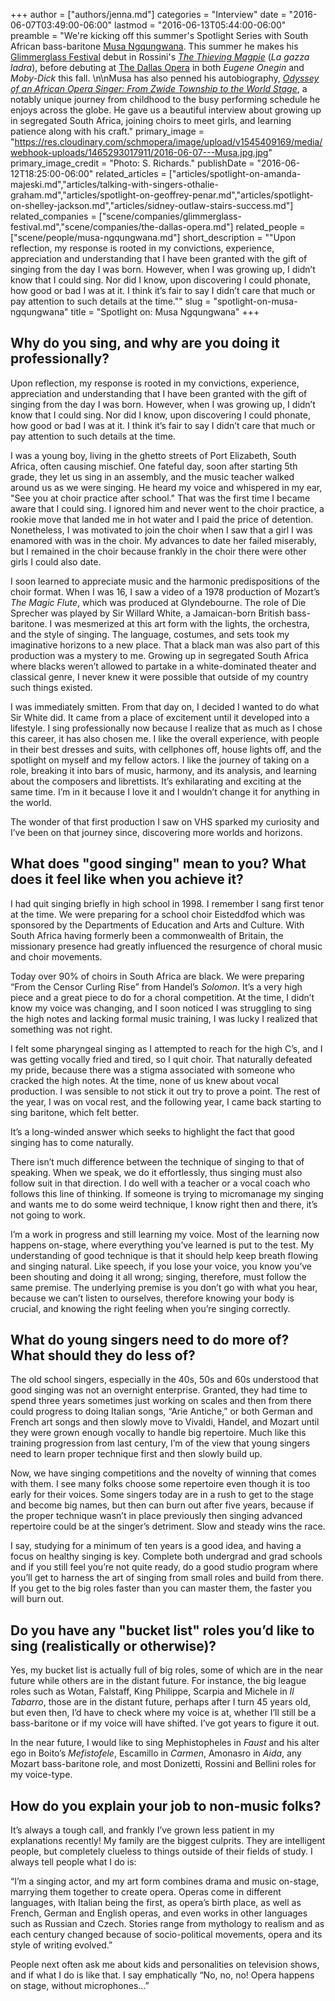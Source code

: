 +++
author = ["authors/jenna.md"]
categories = "Interview"
date = "2016-06-07T03:49:00-06:00"
lastmod = "2016-06-13T05:44:00-06:00"
preamble = "We're kicking off this summer's Spotlight Series with South African bass-baritone [Musa Ngqungwana](/scene/people/musa-ngqungwana/). This summer he makes his [Glimmerglass Festival](/scene/companies/glimmerglass-festival/) debut in Rossini's [*The Thieving Magpie*](https://glimmerglass.org/festival/2016-mainstage/thieving-magpie/) (*La gazza ladra*), before debuting at [The Dallas Opera](/scene/companies/the-dallas-opera/) in both *Eugene Onegin* and *Moby-Dick* this fall. \n\nMusa has also penned his autobiography, [*Odyssey of an African Opera Singer: From Zwide Township to the World Stage*](https://www.amazon.com/Odyssey-African-Opera-Singer-Township-ebook/dp/B00ONVQNYE?ie=UTF8&keywords=odyssey%20of%20an%20african%20opera%20singer&qid=1413933244&ref_=sr_1_1&sr=8-1), a notably unique journey from childhood to the busy performing schedule he enjoys across the globe. He gave us a beautiful interview about growing up in segregated South Africa, joining choirs to meet girls, and learning patience along with his craft."
primary_image = "https://res.cloudinary.com/schmopera/image/upload/v1545409169/media/webhook-uploads/1465293017911/2016-06-07---Musa.jpg.jpg"
primary_image_credit = "Photo: S. Richards."
publishDate = "2016-06-12T18:25:00-06:00"
related_articles = ["articles/spotlight-on-amanda-majeski.md","articles/talking-with-singers-othalie-graham.md","articles/spotlight-on-geoffrey-penar.md","articles/spotlight-on-shelley-jackson.md","articles/sidney-outlaw-stairs-success.md"]
related_companies = ["scene/companies/glimmerglass-festival.md","scene/companies/the-dallas-opera.md"]
related_people = ["scene/people/musa-ngqungwana.md"]
short_description = "&quot;Upon reflection, my response is rooted in my convictions, experience, appreciation and understanding that I have been granted with the gift of singing from the day I was born. However, when I was growing up, I didn’t know that I could sing. Nor did I know, upon discovering I could phonate, how good or bad I was at it. I think it’s fair to say I didn’t care that much or pay attention to such details at the time.&quot;"
slug = "spotlight-on-musa-ngqungwana"
title = "Spotlight on: Musa Ngqungwana"
+++

## Why do you sing, and why are you doing it professionally?

Upon reflection, my response is rooted in my convictions, experience, appreciation and understanding that I have been granted with the gift of singing from the day I was born. However, when I was growing up, I didn’t know that I could sing. Nor did I know, upon discovering I could phonate, how good or bad I was at it. I think it’s fair to say I didn’t care that much or pay attention to such details at the time. 

I was a young boy, living in the ghetto streets of Port Elizabeth, South Africa, often causing mischief. One fateful day, soon after starting 5th grade, they let us sing in an assembly, and the music teacher walked around us as we were singing. He heard my voice and whispered in my ear, "See you at choir practice after school." That was the first time I became aware that I could sing. I ignored him and never went to the choir practice, a rookie move that landed me in hot water and I paid the price of detention. Nonetheless, I was motivated to join the choir when I saw that a girl I was enamored with was in the choir. My advances to date her failed miserably, but I remained in the choir because frankly in the choir there were other girls I could also date.

I soon learned to appreciate music and the harmonic predispositions of the choir format. When I was 16, I saw a video of a 1978 production of Mozart’s *The Magic Flute*, which was produced at Glyndebourne. The role of Die Sprecher was played by Sir Willard White, a Jamaican-born British bass-baritone. I was mesmerized at this art form with the lights, the orchestra, and the style of singing. The language, costumes, and sets took my imaginative horizons to a new place. That a black man was also part of this production was a mystery to me. Growing up in segregated South Africa where blacks weren’t allowed to partake in a white-dominated theater and classical genre, I never knew it were possible that outside of my country such things existed. 

I was immediately smitten. From that day on, I decided I wanted to do what Sir White did. It came from a place of excitement until it developed into a lifestyle. I sing professionally now because I realize that as much as I chose this career, it has also chosen me. I like the overall experience, with people in their best dresses and suits, with cellphones off, house lights off, and the spotlight on myself and my fellow actors. I like the journey of taking on a role, breaking it into bars of music, harmony, and its analysis, and learning about the composers and librettists. It’s exhilarating and exciting at the same time. I’m in it because I love it and I wouldn’t change it for anything in the world. 

The wonder of that first production I saw on VHS sparked my curiosity and I’ve been on that journey since, discovering more worlds and horizons.

## What does "good singing" mean to you? What does it feel like when you achieve it? 

I had quit singing briefly in high school in 1998. I remember I sang first tenor at the time. We were preparing for a school choir Eisteddfod which was sponsored by the Departments of Education and Arts and Culture. With South Africa having formerly been a commonwealth of Britain, the missionary presence had greatly influenced the resurgence of choral music and choir movements. 

Today over 90% of choirs in South Africa are black. We were preparing “From the Censor Curling Rise” from Handel’s *Solomon*. It’s a very high piece and a great piece to do for a choral competition. At the time, I didn’t know my voice was changing, and I soon noticed I was struggling to sing the high notes and lacking formal music training, I was lucky I realized that something was not right. 

I felt some pharyngeal singing as I attempted to reach for the high C’s, and I was getting vocally fried and tired, so I quit choir. That naturally defeated my pride, because there was a stigma associated with someone who cracked the high notes. At the time, none of us knew about vocal production. I was sensible to not stick it out try to prove a point. The rest of the year, I was on vocal rest, and the following year, I came back starting to sing baritone, which felt better. 

It’s a long-winded answer which seeks to highlight the fact that good singing has to come naturally. 

There isn’t much difference between the technique of singing to that of speaking. When we speak, we do it effortlessly, thus singing must also follow suit in that direction. I do well with a teacher or a vocal coach who follows this line of thinking. If someone is trying to micromanage my singing and wants me to do some weird technique, I know right then and there, it’s not going to work. 

I’m a work in progress and still learning my voice. Most of the learning now happens on-stage, where everything you’ve learned is put to the test. My understanding of good technique is that it should help keep breath flowing and singing natural. Like speech, if you lose your voice, you know you’ve been shouting and doing it all wrong; singing, therefore, must follow the same premise. The underlying premise is you don’t go with what you hear, because we can’t listen to ourselves, therefore knowing your body is crucial, and knowing the right feeling when you’re singing correctly.

## What do young singers need to do more of? What should they do less of? 

The old school singers, especially in the 40s, 50s and 60s understood that good singing was not an overnight enterprise. Granted, they had time to spend three years sometimes just working on scales and then from there could progress to doing Italian songs, “Arie Antiche,” or both German and French art songs and then slowly move to Vivaldi, Handel, and Mozart until they were grown enough vocally to handle big repertoire. Much like this training progression from last century, I’m of the view that young singers need to learn proper technique first and then slowly build up. 

Now, we have singing competitions and the novelty of winning that comes with them. I see many folks choose some repertoire even though it is too early for their voices. Some singers today are in a rush to get to the stage and become big names, but then can burn out after five years, because if the proper technique wasn’t in place previously then singing advanced repertoire could be at the singer’s detriment. Slow and steady wins the race. 

I say, studying for a minimum of ten years is a good idea, and having a focus on healthy singing is key. Complete both undergrad and grad schools and if you still feel you’re not quite ready, do a good studio program where you’ll get to harness the art of singing from small roles and build from there. If you get to the big roles faster than you can master them, the faster you will burn out.

## Do you have any "bucket list" roles you’d like to sing (realistically or otherwise)?

Yes, my bucket list is actually full of big roles, some of which are in the near future while others are in the distant future. For instance, the big league roles such as Wotan, Falstaff, King Philippe, Scarpia and Michele in *Il Tabarro*, those are in the distant future, perhaps after I turn 45 years old, but even then, I’d have to check where my voice is at, whether I’ll still be a bass-baritone or if my voice will have shifted. I’ve got years to figure it out. 

In the near future, I would like to sing Mephistopheles in *Faust* and his alter ego in Boito’s *Mefistofele*, Escamillo in *Carmen*, Amonasro in *Aida*, any Mozart bass-baritone role, and most Donizetti, Rossini and Bellini roles for my voice-type. 

## How do you explain your job to non-music folks?

It’s always a tough call, and frankly I’ve grown less patient in my explanations recently! My family are the biggest culprits. They are intelligent people, but completely clueless to things outside of their fields of study. I always tell people what I do is:

“I’m a singing actor, and my art form combines drama and music on-stage, marrying them together to create opera. Operas come in different languages, with Italian being the first, as opera’s birth place, as well as French, German and English operas, and even works in other languages such as Russian and Czech. Stories range from mythology to realism and as each century changed because of socio-political movements, opera and its style of writing evolved.”

People next often ask me about kids and personalities on television shows, and if what I do is like that. I say emphatically “No, no, no! Opera happens on stage, without microphones…”
